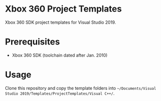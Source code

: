 # Xbox 360 Project Templates
Xbox 360 SDK project templates for Visual Studio 2019.

# Prerequisites
- Xbox 360 SDK (toolchain dated after Jan. 2010)

# Usage
Clone this repository and copy the template folders into `~/Documents/Visual Studio 2019/Templates/ProjectTemplates/Visual C++/`.